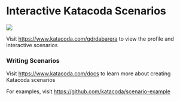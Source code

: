 # Interactive Katacoda Scenarios

[![](http://shields.katacoda.com/katacoda/gdrdabarera/count.svg)](https://www.katacoda.com/gdrdabarera "Get your profile on Katacoda.com")

Visit https://www.katacoda.com/gdrdabarera to view the profile and interactive scenarios

### Writing Scenarios
Visit https://www.katacoda.com/docs to learn more about creating Katacoda scenarios

For examples, visit https://github.com/katacoda/scenario-example

